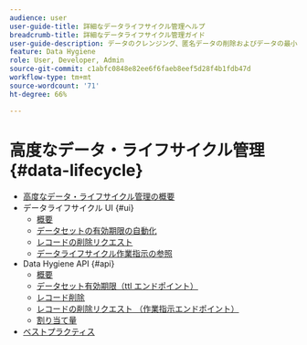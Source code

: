 ```yaml
---
audience: user
user-guide-title: 詳細なデータライフサイクル管理ヘルプ
breadcrumb-title: 詳細なデータライフサイクル管理ガイド
user-guide-description: データのクレンジング、匿名データの削除およびデータの最小化のために、Experience Platform で個々のレコードを削除し、データセットの有効期限をスケジュールします。
feature: Data Hygiene
role: User, Developer, Admin
source-git-commit: c1abfc0848e82ee6f6faeb8eef5d28f4b1fdb47d
workflow-type: tm+mt
source-wordcount: '71'
ht-degree: 66%

---
```



# 高度なデータ・ライフサイクル管理 {#data-lifecycle}

* [高度なデータ・ライフサイクル管理の概要](./home.md)
* データライフサイクル UI {#ui}
   * [概要](./ui/overview.md)
   * [データセットの有効期限の自動化](./ui/dataset-expiration.md)
   * [レコードの削除リクエスト](./ui/record-delete.md)
   * [データライフサイクル作業指示の参照](./ui/browse.md)
* Data Hygiene API {#api}
   * [概要](./api/overview.md)
   * [データセット有効期限（ttl エンドポイント）](./api/dataset-expiration.md)
   * [レコード削除](./api/jobs.md)
   * [レコードの削除リクエスト （作業指示エンドポイント）](./api/workorder.md)
   * [割り当て量](./api/quota.md)
* [ベストプラクティス](./best-practices.md)
